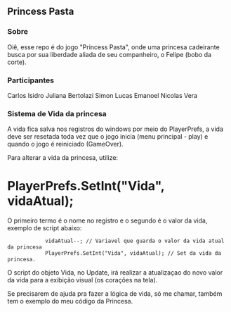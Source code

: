 ## Princess Pasta
### Sobre
Oiê, esse repo é do jogo "Princess Pasta", onde uma princesa cadeirante busca por sua liberdade aliada de seu companheiro, o Felipe (bobo da corte).

### Participantes
Carlos Isidro
Juliana Bertolazi Simon
Lucas Emanoel
Nicolas Vera


### Sistema de Vida da princesa

A vida fica salva nos registros do windows por meio do PlayerPrefs, 
a vida deve ser resetada toda vez que o jogo inicia (menu principal - play) e quando o jogo é reiniciado (GameOver).

Para alterar a vida da princesa, utilize:
# PlayerPrefs.SetInt("Vida", vidaAtual);

O primeiro termo é o nome no registro e o segundo é o valor da vida, exemplo de script abaixo:

                vidaAtual--; // Variavel que guarda o valor da vida atual da princesa
                PlayerPrefs.SetInt("Vida", vidaAtual); // Set da vida da princesa.

O script do objeto Vida, no Update, irá realizar a atualizaçao do novo valor da vida para a exibição visual (os corações na tela).

Se precisarem de ajuda pra fazer a lógica de vida, só me chamar, também tem o exemplo do meu código da Princesa.

